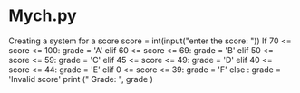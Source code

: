 # Mych.py
Creating a system for a score 
score = int(input("enter the score: "))
If 70 <= score <= 100:
grade = 'A'
elif 60 <= score <= 69:
grade = 'B'
elif 50 <= score <= 59:
grade = 'C'
elif 45 <= score <= 49:
grade = 'D'
elif 40 <= score <= 44:
grade = 'E'
elif 0 <= score <= 39:
grade = 'F'
else :
grade = 'Invalid score'
print (" Grade: ", grade )
